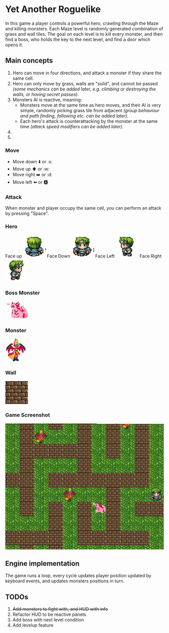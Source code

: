 # Yet Another Roguelike

In this game a player controls a powerful hero, crawling through the Maze and killing monsters. Each Maze level is
randomly generated combination of grass and wall tiles. The goal on each level is to kill every monster, and then find a
boss, who holds the key to the next level, and find a door which opens it.

## Main concepts

1. Hero can move in four directions, and attack a monster if they share the same cell.
2. Hero can only move by grass, walls are "solid", and cannot be passed _(some mechanics can be added later, e.g.
   climbing or destroying the walls, or having secret passes)._
3. Monsters AI is reactive, meaning:
    * Monsters move at the same time as hero moves, and their AI is very simple, randomly picking grass tile from
      adjacent _(group behaviour and path finding, following etc. can be added later)._
    * Each hero's attack is counterattacking by the monster at the same time _(attack speed modifiers can be added
      later)_.
4.
5.

### Move

- Move down :arrow_down: or :s:
- Move up :arrow_up: or :w:
- Move right :arrow_right: or :d:
- Move left :arrow_left: or :a:

### Attack

When monster and player occupy the same cell, you can perform an attack by pressing "Space".

### Hero

Face up ![Hero Face Up](src/main/resources/images/hero-up.gif)
Face Down ![Hero Face Down](src/main/resources/images/hero-down.gif)
Face Left ![Hero Face Left](src/main/resources/images/hero-left.gif)
Face Right ![Hero Face Right](src/main/resources/images/hero-right.gif)

### Boss Monster

![Boss Monster](src/main/resources/images/boss.png)

### Monster

![Monster](src/main/resources/images/monster.gif)

### Wall

![Wall](src/main/resources/images/wall.jpg)

### Game Screenshot

![Game Screenshot](src/main/resources/images/Game_Screenshot.png)

## Engine implementation

The game runs a loop, every cycle updates player position updated by keyboard events, and updates monsters positions in
turn.

## TODOs

1. ~~Add monsters to fight with, and HUD with info~~
2. Refactor HUD to be reactive panels
3. Add boss with next level condition
4. Add levelup feature